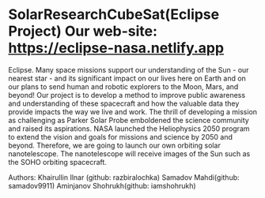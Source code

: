 # SolarResearchCubeSat(Eclipse Project) Our web-site: https://eclipse-nasa.netlify.app

Eclipse. Many space missions support our understanding of the Sun - our nearest star - and its significant impact on our lives here on Earth and on our plans to send human and robotic explorers to the Moon, Mars, and beyond! Our project is to develop a method to improve public awareness and understanding of these spacecraft and how the valuable data they provide impacts the way we live and work. The thrill of developing a mission as challenging as Parker Solar Probe emboldened the science community and raised its aspirations. NASA launched the Heliophysics 2050 program to extend the vision and goals for missions and science by 2050 and beyond. Therefore, we are going to launch our own orbiting solar nanotelescope. The nanotelescope will receive images of the Sun such as the SOHO orbiting spacecraft.

Authors: Khairullin Ilnar (github: razbiralochka)
         Samadov Mahdi(github: samadov9911) 
         Aminjanov Shohrukh(github: iamshohrukh)
         
